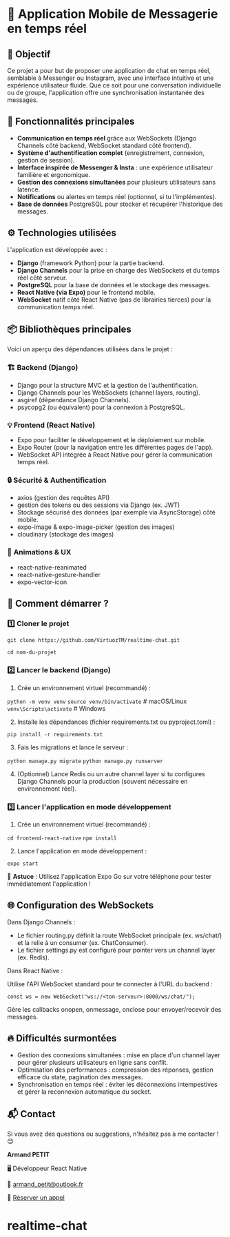 ﻿# 📱 Application Mobile de Messagerie en temps réel

<p align="center">
  
</p>

## 📌 Objectif

Ce projet a pour but de proposer une application de chat en temps réel, semblable à Messenger ou Instagram, avec une interface intuitive et une expérience utilisateur fluide. Que ce soit pour une conversation individuelle ou de groupe, l'application offre une synchronisation instantanée des messages.

## 🎯 Fonctionnalités principales

- **Communication en temps réel** grâce aux WebSockets (Django Channels côté backend, WebSocket standard côté frontend).
- **Système d'authentification complet** (enregistrement, connexion, gestion de session).
- **Interface inspirée de Messenger & Insta** : une expérience utilisateur familière et ergonomique.
- **Gestion des connexions simultanées** pour plusieurs utilisateurs sans latence.
- **Notifications** ou alertes en temps réel (optionnel, si tu l'implémentes).
- **Base de données** PostgreSQL pour stocker et récupérer l'historique des messages.

## ⚙️ Technologies utilisées

L'application est développée avec :

- **Django** (framework Python) pour la partie backend.
- **Django Channels** pour la prise en charge des WebSockets et du temps réel côté serveur.
- **PostgreSQL** pour la base de données et le stockage des messages.
- **React Native (via Expo)** pour le frontend mobile.
- **WebSocket** natif côté React Native (pas de librairies tierces) pour la communication temps réel.

## 📦 Bibliothèques principales

Voici un aperçu des dépendances utilisées dans le projet :

### 🏗️ **Backend (Django)**

- Django pour la structure MVC et la gestion de l'authentification.
- Django Channels pour les WebSockets (channel layers, routing).
- asgiref (dépendance Django Channels).
- psycopg2 (ou équivalent) pour la connexion à PostgreSQL.

### 💡 **Frontend (React Native)**

- Expo pour faciliter le développement et le déploiement sur mobile.
- Expo Router (pour la navigation entre les différentes pages de l'app).
- WebSocket API intégrée à React Native pour gérer la communication temps réel.

### 🔒 **Sécurité & Authentification**

- axios (gestion des requêtes API)
- gestion des tokens ou des sessions via Django (ex. JWT)
- Stockage sécurisé des données (par exemple via AsyncStorage) côté mobile.
- expo-image & expo-image-picker (gestion des images)
- cloudinary (stockage des images)

### 🎨 **Animations & UX**

- react-native-reanimated
- react-native-gesture-handler
- expo-vector-icon

## 🚀 Comment démarrer ?

### 1️⃣ Cloner le projet

`git clone https://github.com/VirtuozTM/realtime-chat.git`

`cd nom-du-projet`

### 2️⃣ Lancer le backend (Django)

1. Crée un environnement virtuel (recommandé) :

`python -m venv venv`
`source venv/bin/activate` # macOS/Linux
`venv\Scripts\activate` # Windows

2. Installe les dépendances (fichier requirements.txt ou pyproject.toml) :

`pip install -r requirements.txt`

3. Fais les migrations et lance le serveur :

`python manage.py migrate`
`python manage.py runserver`

4. (Optionnel) Lance Redis ou un autre channel layer si tu configures Django Channels pour la production (souvent nécessaire en environnement réel).

### 3️⃣ Lancer l'application en mode développement

1. Crée un environnement virtuel (recommandé) :

`cd frontend-react-native`
`npm install`

2. Lance l'application en mode développement :

`expo start`

📌 **Astuce** : Utilisez l'application Expo Go sur votre téléphone pour tester immédiatement l'application !

## 🌐 Configuration des WebSockets

Dans Django Channels :

- Le fichier routing.py définit la route WebSocket principale (ex. ws/chat/) et la relie à un consumer (ex. ChatConsumer).
- Le fichier settings.py est configuré pour pointer vers un channel layer (ex. Redis).

Dans React Native :

Utilise l'API WebSocket standard pour te connecter à l'URL du backend :

`const ws = new WebSocket("ws://<ton-serveur>:8000/ws/chat/");`

Gère les callbacks onopen, onmessage, onclose pour envoyer/recevoir des messages.

## 🔥 Difficultés surmontées

- Gestion des connexions simultanées : mise en place d'un channel layer pour gérer plusieurs utilisateurs en ligne sans conflit.
- Optimisation des performances : compression des réponses, gestion efficace du state, pagination des messages.
- Synchronisation en temps réel : éviter les déconnexions intempestives et gérer la reconnexion automatique du socket.

## 📬 Contact

Si vous avez des questions ou suggestions, n'hésitez pas à me contacter ! 😊

**Armand PETIT**

🖥️ Développeur React Native

📧 [armand_petit@outlook.fr](mailto:armand_petit@outlook.fr)

📅 [Réserver un appel](https://calendly.com/armand_petit/30min)

# realtime-chat
